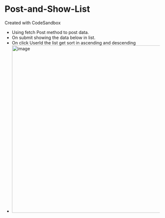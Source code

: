 # Post-and-Show-List
Created with CodeSandbox
- Using fetch Post method to post data.
- On submit showing the data below in list.
- On click UserId the list get sort in ascending and descending
- <img width="543" alt="image" src="https://user-images.githubusercontent.com/46936693/165359763-f59dceb9-08ea-447a-9cbd-7d5931d94610.png">
